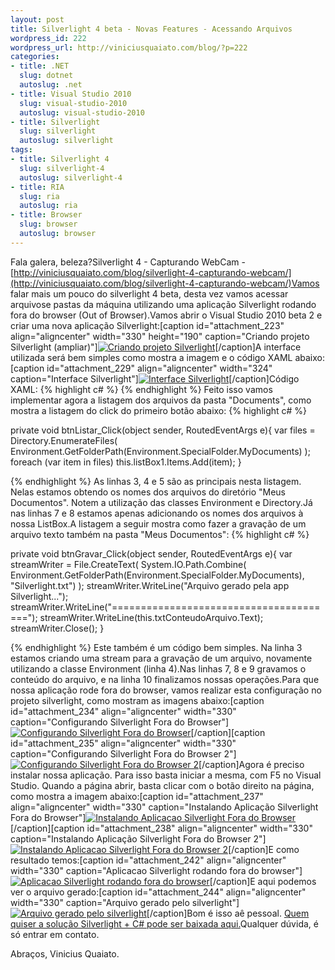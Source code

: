 ```yaml
--- 
layout: post
title: Silverlight 4 beta - Novas Features - Acessando Arquivos
wordpress_id: 222
wordpress_url: http://viniciusquaiato.com/blog/?p=222
categories: 
- title: .NET
  slug: dotnet
  autoslug: .net
- title: Visual Studio 2010
  slug: visual-studio-2010
  autoslug: visual-studio-2010
- title: Silverlight
  slug: silverlight
  autoslug: silverlight
tags: 
- title: Silverlight 4
  slug: silverlight-4
  autoslug: silverlight-4
- title: RIA
  slug: ria
  autoslug: ria
- title: Browser
  slug: browser
  autoslug: browser
---
```

Fala galera, beleza?Silverlight 4 - Capturando WebCam - [http://viniciusquaiato.com/blog/silverlight-4-capturando-webcam/](http://viniciusquaiato.com/blog/silverlight-4-capturando-webcam/)Vamos falar mais um pouco do silverlight 4 beta, desta vez vamos acessar arquivose pastas da máquina utilizando uma aplicação Silverlight rodando fora do browser (Out of Browser).Vamos abrir o Visual Studio 2010 beta 2 e criar uma nova aplicação Silverlight:[caption id="attachment_223" align="aligncenter" width="330" height="190"  caption="Criando projeto Silverlight (ampliar)"][![Criando projeto Silverlight](http://viniciusquaiato.com/blog/wp-content/uploads/2009/11/Criando-projeto-Silverlight.jpg "Criando projeto Silverlight")](http://viniciusquaiato.com/blog/wp-content/uploads/2009/11/Criando-projeto-Silverlight.jpg)[/caption]A interface utilizada será bem simples como mostra a imagem e o código XAML abaixo:[caption id="attachment_229" align="aligncenter" width="324" caption="Interface Silverlight"][![Interface Silverlight](http://viniciusquaiato.com/blog/wp-content/uploads/2009/11/Interface-Silverlight.jpg "Interface Silverlight")](http://viniciusquaiato.com/blog/wp-content/uploads/2009/11/Interface-Silverlight.jpg)[/caption]Código XAML:
{% highlight c# %}
            <textbox height="80" horizontalalignment="Left" margin="12,175,0,0" name="txtConteudoArquivo" verticalalignment="Top" width="263" acceptsreturn="True" />            </button>
{% endhighlight %}
Feito isso vamos implementar agora a listagem dos arquivos da pasta "Documents", como mostra a listagem do click do primeiro botão abaixo:
{% highlight c# %}

private void btnListar_Click(object sender, RoutedEventArgs e){
var files = Directory.EnumerateFiles(                    Environment.GetFolderPath(Environment.SpecialFolder.MyDocuments)                );
    foreach (var item in files)        this.listBox1.Items.Add(item);
    }

{% endhighlight %}
As linhas 3, 4 e 5 são as principais nesta listagem. Nelas estamos obtendo os nomes dos arquivos do diretório "Meus Documentos". Notem a utilização das classes Environment e Directory.Já nas linhas 7 e 8 estamos apenas adicionando os nomes dos arquivos à nossa ListBox.A listagem a seguir mostra como fazer a gravação de um arquivo texto também na pasta "Meus Documentos":
{% highlight c# %}

private void btnGravar_Click(object sender, RoutedEventArgs e){
var streamWriter = File.CreateText(            System.IO.Path.Combine(                Environment.GetFolderPath(Environment.SpecialFolder.MyDocuments), "Silverlight.txt")            );
    streamWriter.WriteLine("Arquivo gerado pela app Silverlight...");
    streamWriter.WriteLine("=======================================");
    streamWriter.WriteLine(this.txtConteudoArquivo.Text);
    streamWriter.Close();
    }

{% endhighlight %}
Este também é um código bem simples. Na linha 3 estamos criando uma stream para a gravação de um arquivo, novamente utilizando a classe Environment (linha 4).Nas linhas 7, 8 e 9 gravamos o conteúdo do arquivo, e na linha 10 finalizamos nossas operações.Para que nossa aplicação rode fora do browser, vamos realizar esta configuração no projeto silverlight, como mostram as imagens abaixo:[caption id="attachment_234" align="aligncenter" width="330" caption="Configurando Silverlight Fora do Browser"][![Configurando Silverlight Fora do Browser](http://viniciusquaiato.com/blog/wp-content/uploads/2009/11/Configurando-Silverlight-Fora-do-Browser.jpg "Configurando Silverlight Fora do Browser")](http://viniciusquaiato.com/blog/wp-content/uploads/2009/11/Configurando-Silverlight-Fora-do-Browser.jpg)[/caption][caption id="attachment_235" align="aligncenter" width="330" caption="Configurando Silverlight Fora do Browser 2"][![Configurando Silverlight Fora do Browser 2](http://viniciusquaiato.com/blog/wp-content/uploads/2009/11/Configurando-Silverlight-Fora-do-Browser-2.jpg "Configurando Silverlight Fora do Browser 2")](http://viniciusquaiato.com/blog/wp-content/uploads/2009/11/Configurando-Silverlight-Fora-do-Browser-2.jpg)[/caption]Agora é preciso instalar nossa aplicação. Para isso basta iniciar a mesma, com F5 no Visual Studio. Quando a página abrir, basta clicar com o botão direito na página, como mostra a imagem abaixo:[caption id="attachment_237" align="aligncenter" width="330" caption="Instalando Aplicação Silverlight Fora do Browser"][![Instalando Aplicacao Silverlight Fora do Browser](http://viniciusquaiato.com/blog/wp-content/uploads/2009/11/Instalando-Aplicacao-Silverlight-Fora-do-Browser.jpg "Instalando Aplicação Silverlight Fora do Browser")](http://viniciusquaiato.com/blog/wp-content/uploads/2009/11/Instalando-Aplicacao-Silverlight-Fora-do-Browser.jpg)[/caption][caption id="attachment_238" align="aligncenter" width="330" caption="Instalando Aplicação Silverlight Fora do Browser 2"][![Instalando Aplicacao Silverlight Fora do Browser 2](http://viniciusquaiato.com/blog/wp-content/uploads/2009/11/Instalando-Aplicacao-Silverlight-Fora-do-Browser-2.jpg "Instalando Aplicação Silverlight Fora do Browser 2")](http://viniciusquaiato.com/blog/wp-content/uploads/2009/11/Instalando-Aplicacao-Silverlight-Fora-do-Browser-2.jpg)[/caption]E como resultado temos:[caption id="attachment_242" align="aligncenter" width="330" caption="Aplicacao Silverlight rodando fora do browser"][![Aplicacao Silverlight rodando fora do browser](http://viniciusquaiato.com/blog/wp-content/uploads/2009/11/Aplicacao-Silverlight-rodando-fora-do-browser.jpg "Aplicacao Silverlight rodando fora do browser")](http://viniciusquaiato.com/blog/wp-content/uploads/2009/11/Aplicacao-Silverlight-rodando-fora-do-browser.jpg)[/caption]E aqui podemos ver o arquivo gerado:[caption id="attachment_244" align="aligncenter" width="330" caption="Arquivo gerado pelo silverlight"][![Arquivo gerado pelo silverlight](http://viniciusquaiato.com/blog/wp-content/uploads/2009/11/Arquivo-gerado-pelo-silverlight.jpg "Arquivo gerado pelo silverlight")](http://viniciusquaiato.com/blog/wp-content/uploads/2009/11/Arquivo-gerado-pelo-silverlight.jpg)[/caption]Bom é isso aê pessoal. [Quem quiser a solução Silverlight + C# pode ser baixada aqui.](http://www.viniciusquaiato.com/files/codesamples/silverlight4/acessandoArquivos.rar)Qualquer dúvida, é só entrar em contato.

Abraços,
Vinicius Quaiato.
